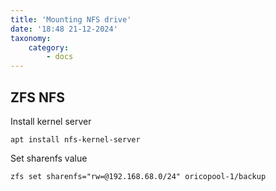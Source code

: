 ```yaml
---
title: 'Mounting NFS drive'
date: '18:48 21-12-2024'
taxonomy:
    category:
        - docs
---
```


## ZFS NFS

Install kernel server

    apt install nfs-kernel-server

Set sharenfs value

    zfs set sharenfs="rw=@192.168.68.0/24" oricopool-1/backup